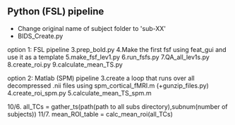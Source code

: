 Python (FSL) pipeline
----------------------

* Change original name of subject folder to 'sub-XX'
* BIDS_Create.py

option 1: FSL pipeline
3.prep_bold.py
4.Make the first fsf using feat_gui and use it as a template
5.make_fsf_lev1.py
6.run_fsfs.py
7.QA_all_lev1s.py
8.create_roi.py
9.calculate_mean_TS.py

option 2: Matlab (SPM) pipeline
3.create a loop that runs over all decompressed .nii files using spm_cortical_fMRI.m (+gunzip_files.py)
4.create_roi_spm.py
5.calculate_mean_TS_spm.m


10/6. all_TCs = gather_ts(path(path to all subs directory),subnum(number of subjects))
11/7. mean_ROI_table = calc_mean_roi(all_TCs)


